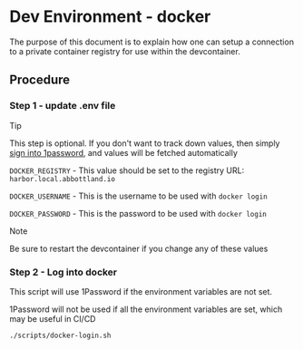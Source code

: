 # Dev Environment - docker

The purpose of this document is to explain how one can setup a connection to a private container registry for use within the devcontainer.

## Procedure

### Step 1 - update .env file

> [!TIP]
> This step is optional. If you don't want to track down values, then simply [sign into 1password](./dev-env-op.md), and values will be fetched automatically

`DOCKER_REGISTRY` - This value should be set to the registry URL: `harbor.local.abbottland.io`

`DOCKER_USERNAME` - This is the username to be used with `docker login`

`DOCKER_PASSWORD` - This is the password to be used with `docker login`

> [!NOTE]
> Be sure to restart the devcontainer if you change any of these values

### Step 2 - Log into docker

This script will use 1Password if the environment variables are not set.

1Password will not be used if all the environment variables are set, which may be useful in CI/CD

```sh
./scripts/docker-login.sh
```
